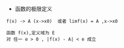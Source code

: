 * 函数的极限定义

```
f(x) -> A (x->x0)  或者 limf(x) = A ,x->x0

函数 f(x),定义域为 E 
对 任一 e > 0 , |f(x) - A| < e 成立 
```



